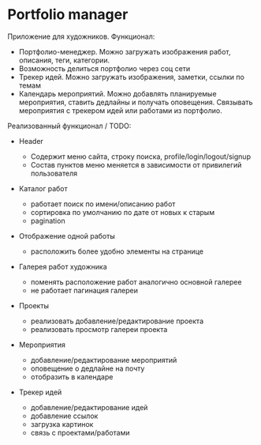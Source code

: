 # Portfolio manager
Приложение для художников. 
Функционал:
- Портфолио-менеджер. Можно загружать изображения работ, описания, теги, категории.
- Возможность делиться портфолио через соц сети
- Трекер идей. Можно загружать изображения, заметки, ссылки по темам
- Календарь мероприятий. Можно добавлять планируемые мероприятия, ставить дедлайны и получать оповещения. Связывать мероприятия с трекером идей или работами из портфолио.

Реализованный функционал / TODO:
+ Header 
    + Содержит меню сайта, строку поиска, profile/login/logout/signup
    + Состав пунктов меню меняется в зависимости от привилегий пользователя

+ Каталог работ 
    + работает поиск по имени/описанию работ
    + сортировка по умолчанию по дате от новых к старым
    + pagination

+ Отображение одной работы
    + расположить более удобно элементы на странице

+ Галерея работ художника
    + поменять расположение работ аналогично основной галерее
    - не работает пагинация галереи

- Проекты
    - реализовать добавление/редактирование проекта
    - реализовать просмотр галереи проекта

- Мероприятия
    - добавление/редактирование мероприятий
    - оповещение о дедлайне на почту
    - отобразить в календаре

- Трекер идей
    - добавление/редактирование идей
    - добавление ссылок
    - загрузка картинок
    - связь с проектами/работами
